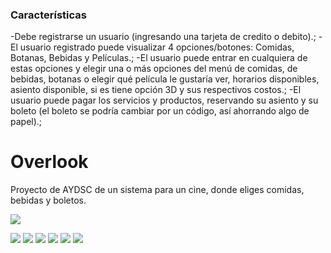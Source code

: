 
### Características

-Debe registrarse un usuario (ingresando una tarjeta de credito o debito).;
-El usuario registrado puede visualizar 4 opciones/botones: Comidas, Botanas, Bebidas y Películas.;
-El usuario puede entrar en cualquiera de estas opciones y elegir una o más opciones  del menú de comidas, de bebidas, botanas o elegir qué película le gustaría ver, horarios disponibles, asiento disponible, si es tiene opción 3D y sus respectivos costos.;
-El usuario puede pagar los servicios y productos, reservando su asiento y su boleto (el boleto se podría cambiar por un código, así ahorrando algo de papel).;

# Overlook
Proyecto de AYDSC de un sistema para un cine, donde eliges comidas, bebidas y boletos.

![](https://pandao.github.io/editor.md/images/logos/editormd-logo-180x180.png)

![](https://img.shields.io/github/stars/pandao/editor.md.svg) ![](https://img.shields.io/github/forks/pandao/editor.md.svg) ![](https://img.shields.io/github/tag/pandao/editor.md.svg) ![](https://img.shields.io/github/release/pandao/editor.md.svg) ![](https://img.shields.io/github/issues/pandao/editor.md.svg) ![](https://img.shields.io/bower/v/editor.md.svg)
